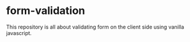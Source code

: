 # form-validation
This repository is all about validating form on the client side using vanilla javascript.

